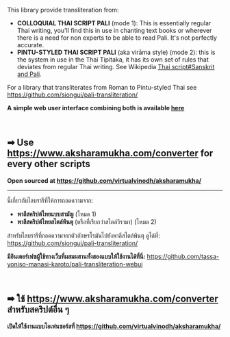 This library provide transliteration from:
- **COLLOQUIAL THAI SCRIPT PALI** (mode 1): This is essentially regular Thai writing, you'll find this in use in chanting text books or wherever there is a need for non experts to be able to read Pali. It's not perfectly accurate. 
- **PINTU-STYLED THAI SCRIPT PALI** (aka virāma style) (mode 2): this is the system in use in the Thai Tipitaka, it has its own set of rules that deviates from regular Thai writing. See Wikipedia [Thai script#Sanskrit and Pali](https://en.wikipedia.org/wiki/Thai_script?useskin=vector#Sanskrit_and_Pali).

For a library that transliterates from Roman to Pintu-styled Thai see https://github.com/siongui/pali-transliteration/

**A simple web user interface combining both is available [here](https://github.com/tassa-yoniso-manasi-karoto/pali-transliteration-webui)**

 
 
## ➡ Use https://www.aksharamukha.com/converter for every other scripts
**Open sourced at https://github.com/virtualvinodh/aksharamukha/**


<hr>

นี้เกี่ยวกับไลบรารีที่ให้การถอดความจาก:
- **พาลีสคริปต์ไทยแบบสามัญ** (โหมด 1)
- **พาลีสคริปต์ไทยสไตล์พินตุ** (หรือที่เรียกว่าสไตล์วิรามา) (โหมด 2)

สำหรับไลบรารีที่ถอดความจากตัวอักษรโรมันไปยังพาลีสไตล์พินตุ ดูได้ที่: https://github.com/siongui/pali-transliteration/

**มีอินเตอร์เฟซผู้ใช้ทางเว็บที่ผสมผสานทั้งสองแบบให้ใช้งานได้ที่นี่:** https://github.com/tassa-yoniso-manasi-karoto/pali-transliteration-webui

 
 
## ➡ ใช้ https://www.aksharamukha.com/converter สำหรับสคริปต์อื่น ๆ

**เปิดให้ใช้งานแบบโอเพ่นซอร์สที่ https://github.com/virtualvinodh/aksharamukha/**